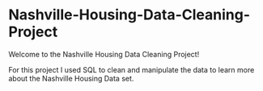 # Nashville-Housing-Data-Cleaning-Project

Welcome to the Nashville Housing Data Cleaning Project! 

For this project I used SQL to clean and manipulate the data to learn more about the Nashville Housing Data set. 
